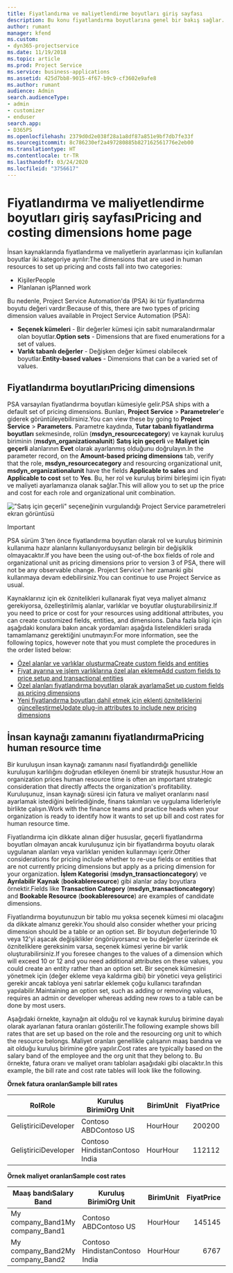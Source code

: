 ```yaml
---
title: Fiyatlandırma ve maliyetlendirme boyutları giriş sayfası
description: Bu konu fiyatlandırma boyutlarına genel bir bakış sağlar.
author: rumant
manager: kfend
ms.custom:
- dyn365-projectservice
ms.date: 11/19/2018
ms.topic: article
ms.prod: Project Service
ms.service: business-applications
ms.assetid: 425d7bb8-9015-4f67-b9c9-cf3602e9afe8
ms.author: rumant
audience: Admin
search.audienceType:
- admin
- customizer
- enduser
search.app:
- D365PS
ms.openlocfilehash: 2379d0d2e038f28a1a8df87a851e9bf7db7fe33f
ms.sourcegitcommit: 8c786230ef2a497280885b827162561776e2eb00
ms.translationtype: HT
ms.contentlocale: tr-TR
ms.lasthandoff: 03/24/2020
ms.locfileid: "3756617"
---
```

# <a name="pricing-and-costing-dimensions-home-page"></a><span data-ttu-id="4cbbf-103">Fiyatlandırma ve maliyetlendirme boyutları giriş sayfası</span><span class="sxs-lookup"><span data-stu-id="4cbbf-103">Pricing and costing dimensions home page</span></span>

<span data-ttu-id="4cbbf-104">İnsan kaynaklarında fiyatlandırma ve maliyetlerin ayarlanması için kullanılan boyutlar iki kategoriye ayrılır:</span><span class="sxs-lookup"><span data-stu-id="4cbbf-104">The dimensions that are used in human resources to set up pricing and costs fall into two categories:</span></span>

- <span data-ttu-id="4cbbf-105">Kişiler</span><span class="sxs-lookup"><span data-stu-id="4cbbf-105">People</span></span>
- <span data-ttu-id="4cbbf-106">Planlanan iş</span><span class="sxs-lookup"><span data-stu-id="4cbbf-106">Planned work</span></span>

<span data-ttu-id="4cbbf-107">Bu nedenle, Project Service Automation'da (PSA) iki tür fiyatlandırma boyutu değeri vardır:</span><span class="sxs-lookup"><span data-stu-id="4cbbf-107">Because of this, there are two types of pricing dimension values available in Project Service Automation (PSA):</span></span> 

- <span data-ttu-id="4cbbf-108">**Seçenek kümeleri** - Bir değerler kümesi için sabit numaralandırmalar olan boyutlar.</span><span class="sxs-lookup"><span data-stu-id="4cbbf-108">**Option sets** - Dimensions that are fixed enumerations for a set of values.</span></span>
- <span data-ttu-id="4cbbf-109">**Varlık tabanlı değerler** - Değişken değer kümesi olabilecek boyutlar.</span><span class="sxs-lookup"><span data-stu-id="4cbbf-109">**Entity-based values** - Dimensions that can be a varied set of values.</span></span>

## <a name="pricing-dimensions"></a><span data-ttu-id="4cbbf-110">Fiyatlandırma boyutları</span><span class="sxs-lookup"><span data-stu-id="4cbbf-110">Pricing dimensions</span></span>

<span data-ttu-id="4cbbf-111">PSA varsayılan fiyatlandırma boyutları kümesiyle gelir.</span><span class="sxs-lookup"><span data-stu-id="4cbbf-111">PSA ships with a default set of pricing dimensions.</span></span> <span data-ttu-id="4cbbf-112">Bunları, **Project Service** > **Parametreler**'e giderek görüntüleyebilirsiniz.</span><span class="sxs-lookup"><span data-stu-id="4cbbf-112">You can view these by going to **Project Service** > **Parameters**.</span></span> <span data-ttu-id="4cbbf-113">Parametre kaydında, **Tutar tabanlı fiyatlandırma boyutları** sekmesinde, rolün (**msdyn_resourcecategory**) ve kaynak kuruluş biriminin (**msdyn_organizationalunit**) **Satış için geçerli** ve **Maliyet için geçerli** alanlarının **Evet** olarak ayarlanmış olduğunu doğrulayın.</span><span class="sxs-lookup"><span data-stu-id="4cbbf-113">In the parameter record, on the **Amount-based pricing dimensions** tab, verify that the role, **msdyn_resourcecategory** and resourcing organizational unit, **msdyn_organizationalunit** have the fields **Applicable to sales** and **Applicable to cost** set to **Yes**.</span></span> <span data-ttu-id="4cbbf-114">Bu, her rol ve kuruluş birimi birleşimi için fiyatı ve maliyeti ayarlamanıza olanak sağlar.</span><span class="sxs-lookup"><span data-stu-id="4cbbf-114">This will allow you to set up the price and cost for each role and organizational unit combination.</span></span>

!["Satış için geçerli" seçeneğinin vurgulandığı Project Service parametreleri ekran görüntüsü](media/PS-OOB-parameters.png)

> [!IMPORTANT]
> <span data-ttu-id="4cbbf-116">PSA sürüm 3'ten önce fiyatlandırma boyutları olarak rol ve kuruluş biriminin kullanıma hazır alanlarını kullanıyorduysanız belirgin bir değişiklik olmayacaktır.</span><span class="sxs-lookup"><span data-stu-id="4cbbf-116">If you have been the using out-of-the box fields of role and organizational unit as pricing dimensions prior to version 3 of PSA, there will not be any observable change.</span></span> <span data-ttu-id="4cbbf-117">Project Service'ı her zamanki gibi kullanmaya devam edebilirsiniz.</span><span class="sxs-lookup"><span data-stu-id="4cbbf-117">You can continue to use Project Service as usual.</span></span> 

<span data-ttu-id="4cbbf-118">Kaynaklarınız için ek öznitelikleri kullanarak fiyat veya maliyet almanız gerekiyorsa, özelleştirilmiş alanlar, varlıklar ve boyutlar oluşturabilirsiniz.</span><span class="sxs-lookup"><span data-stu-id="4cbbf-118">If you need to price or cost for your resources using additional attributes, you can create customized fields, entities, and dimensions.</span></span> <span data-ttu-id="4cbbf-119">Daha fazla bilgi için aşağıdaki konulara bakın ancak yordamları aşağıda listelendikleri sırada tamamlamanız gerektiğini unutmayın:</span><span class="sxs-lookup"><span data-stu-id="4cbbf-119">For more information, see the following topics, however note that you must complete the procedures in the order listed below:</span></span>

- [<span data-ttu-id="4cbbf-120">Özel alanlar ve varlıklar oluşturma</span><span class="sxs-lookup"><span data-stu-id="4cbbf-120">Create custom fields and entities</span></span>](create-custom-fields-entities.md)
- [<span data-ttu-id="4cbbf-121">Fiyat ayarına ve işlem varlıklarına özel alan ekleme</span><span class="sxs-lookup"><span data-stu-id="4cbbf-121">Add custom fields to price setup and transactional entities</span></span>](field-references.md)
- [<span data-ttu-id="4cbbf-122">Özel alanları fiyatlandırma boyutları olarak ayarlama</span><span class="sxs-lookup"><span data-stu-id="4cbbf-122">Set up custom fields as pricing dimensions</span></span>](set-up-pricing-dimensions.md)
- [<span data-ttu-id="4cbbf-123">Yeni fiyatlandırma boyutları dahil etmek için eklenti özniteliklerini güncelleştirme</span><span class="sxs-lookup"><span data-stu-id="4cbbf-123">Update plug-in attributes to include new pricing dimensions</span></span>](update-plug-in-attributes.md)

## <a name="pricing-human-resource-time"></a><span data-ttu-id="4cbbf-124">İnsan kaynağı zamanını fiyatlandırma</span><span class="sxs-lookup"><span data-stu-id="4cbbf-124">Pricing human resource time</span></span>
<span data-ttu-id="4cbbf-125">Bir kuruluşun insan kaynağı zamanını nasıl fiyatlandırdığı genellikle kuruluşun karlılığını doğrudan etkileyen önemli bir stratejik husustur.</span><span class="sxs-lookup"><span data-stu-id="4cbbf-125">How an organization prices human resource time is often an important strategic consideration that directly affects the organization's profitability.</span></span> <span data-ttu-id="4cbbf-126">Kuruluşunuz, insan kaynağı süresi için fatura ve maliyet oranlarını nasıl ayarlamak istediğini belirlediğinde, finans takımları ve uygulama liderleriyle birlikte çalışın.</span><span class="sxs-lookup"><span data-stu-id="4cbbf-126">Work with the finance teams and practice heads when your organization is ready to identify how it wants to set up bill and cost rates for human resource time.</span></span>

<span data-ttu-id="4cbbf-127">Fiyatlandırma için dikkate alınan diğer hususlar, geçerli fiyatlandırma boyutları olmayan ancak kuruluşunuz için bir fiyatlandırma boyutu olarak uygulanan alanları veya varlıkları yeniden kullanmayı içerir.</span><span class="sxs-lookup"><span data-stu-id="4cbbf-127">Other considerations for pricing include whether to re-use fields or entities that are not currently pricing dimensions but apply as a pricing dimension for your organization.</span></span> <span data-ttu-id="4cbbf-128">**İşlem Kategorisi** (**msdyn_transactioncategory**) ve **Ayrılabilir Kaynak** (**bookableresource**) gibi alanlar aday boyutlara örnektir.</span><span class="sxs-lookup"><span data-stu-id="4cbbf-128">Fields like **Transaction Category** (**msdyn_transactioncategory**) and **Bookable Resource** (**bookableresource**) are examples of candidate dimensions.</span></span> 

<span data-ttu-id="4cbbf-129">Fiyatlandırma boyutunuzun bir tablo mu yoksa seçenek kümesi mi olacağını da dikkate almanız gerekir.</span><span class="sxs-lookup"><span data-stu-id="4cbbf-129">You should also consider whether your pricing dimension should be a table or an option set.</span></span> <span data-ttu-id="4cbbf-130">Bir boyutun değerlerinde 10 veya 12'yi aşacak değişiklikler öngörüyorsanız ve bu değerler üzerinde ek özniteliklere gereksinim varsa, seçenek kümesi yerine bir varlık oluşturabilirsiniz.</span><span class="sxs-lookup"><span data-stu-id="4cbbf-130">If you foresee changes to the values of a dimension which will exceed 10 or 12 and you need additional attributes on these values, you could create an entity rather than an option set.</span></span> <span data-ttu-id="4cbbf-131">Bir seçenek kümesini yönetmek için (değer ekleme veya kaldırma gibi) bir yönetici veya geliştirici gerekir ancak tabloya yeni satırlar eklemek çoğu kullanıcı tarafından yapılabilir.</span><span class="sxs-lookup"><span data-stu-id="4cbbf-131">Maintaining an option set, such as adding or removing values, requires an admin or developer whereas adding new rows to a table can be done by most users.</span></span>

<span data-ttu-id="4cbbf-132">Aşağıdaki örnekte, kaynağın ait olduğu rol ve kaynak kuruluş birimine dayalı olarak ayarlanan fatura oranları gösterilir.</span><span class="sxs-lookup"><span data-stu-id="4cbbf-132">The following example shows bill rates that are set up based on the role and the resourcing org unit to which the resource belongs.</span></span> <span data-ttu-id="4cbbf-133">Maliyet oranları genellikle çalışanın maaş bandına ve ait olduğu kuruluş birimine göre yapılır.</span><span class="sxs-lookup"><span data-stu-id="4cbbf-133">Cost rates are typically based on the salary band of the employee and the org unit that they belong to.</span></span> <span data-ttu-id="4cbbf-134">Bu örnekte, fatura oranı ve maliyet oranı tabloları aşağıdaki gibi olacaktır.</span><span class="sxs-lookup"><span data-stu-id="4cbbf-134">In this example, the bill rate and cost rate tables will look like the following.</span></span>

<span data-ttu-id="4cbbf-135">**Örnek fatura oranları**</span><span class="sxs-lookup"><span data-stu-id="4cbbf-135">**Sample bill rates**</span></span>

| <span data-ttu-id="4cbbf-136">Rol</span><span class="sxs-lookup"><span data-stu-id="4cbbf-136">Role</span></span>        | <span data-ttu-id="4cbbf-137">Kuruluş Birimi</span><span class="sxs-lookup"><span data-stu-id="4cbbf-137">Org Unit</span></span>    |<span data-ttu-id="4cbbf-138">Birim</span><span class="sxs-lookup"><span data-stu-id="4cbbf-138">Unit</span></span>      |<span data-ttu-id="4cbbf-139">Fiyat</span><span class="sxs-lookup"><span data-stu-id="4cbbf-139">Price</span></span>      |<span data-ttu-id="4cbbf-140">Para Birimi</span><span class="sxs-lookup"><span data-stu-id="4cbbf-140">Currency</span></span>  |
| ------------|-------------|----------|----------:|----------|
| <span data-ttu-id="4cbbf-141">Geliştirici</span><span class="sxs-lookup"><span data-stu-id="4cbbf-141">Developer</span></span>   | <span data-ttu-id="4cbbf-142">Contoso ABD</span><span class="sxs-lookup"><span data-stu-id="4cbbf-142">Contoso US</span></span>  |<span data-ttu-id="4cbbf-143">Hour</span><span class="sxs-lookup"><span data-stu-id="4cbbf-143">Hour</span></span> | <span data-ttu-id="4cbbf-144">200</span><span class="sxs-lookup"><span data-stu-id="4cbbf-144">200</span></span>|<span data-ttu-id="4cbbf-145">USD</span><span class="sxs-lookup"><span data-stu-id="4cbbf-145">USD</span></span>     |
| <span data-ttu-id="4cbbf-146">Geliştirici</span><span class="sxs-lookup"><span data-stu-id="4cbbf-146">Developer</span></span>   | <span data-ttu-id="4cbbf-147">Contoso Hindistan</span><span class="sxs-lookup"><span data-stu-id="4cbbf-147">Contoso India</span></span> |<span data-ttu-id="4cbbf-148">Hour</span><span class="sxs-lookup"><span data-stu-id="4cbbf-148">Hour</span></span>|   <span data-ttu-id="4cbbf-149">112</span><span class="sxs-lookup"><span data-stu-id="4cbbf-149">112</span></span>|<span data-ttu-id="4cbbf-150">USD</span><span class="sxs-lookup"><span data-stu-id="4cbbf-150">USD</span></span>     |


<span data-ttu-id="4cbbf-151">**Örnek maliyet oranları**</span><span class="sxs-lookup"><span data-stu-id="4cbbf-151">**Sample cost rates**</span></span>

| <span data-ttu-id="4cbbf-152">Maaş bandı</span><span class="sxs-lookup"><span data-stu-id="4cbbf-152">Salary Band</span></span>     | <span data-ttu-id="4cbbf-153">Kuruluş Birimi</span><span class="sxs-lookup"><span data-stu-id="4cbbf-153">Org Unit</span></span>    |<span data-ttu-id="4cbbf-154">Birim</span><span class="sxs-lookup"><span data-stu-id="4cbbf-154">Unit</span></span>      |<span data-ttu-id="4cbbf-155">Fiyat</span><span class="sxs-lookup"><span data-stu-id="4cbbf-155">Price</span></span>      |<span data-ttu-id="4cbbf-156">Para Birimi</span><span class="sxs-lookup"><span data-stu-id="4cbbf-156">Currency</span></span>  |
| ----------------|-------------|----------|----------:|----------|
| <span data-ttu-id="4cbbf-157">My company_Band1</span><span class="sxs-lookup"><span data-stu-id="4cbbf-157">My company_Band1</span></span> | <span data-ttu-id="4cbbf-158">Contoso ABD</span><span class="sxs-lookup"><span data-stu-id="4cbbf-158">Contoso US</span></span>  |<span data-ttu-id="4cbbf-159">Hour</span><span class="sxs-lookup"><span data-stu-id="4cbbf-159">Hour</span></span> | <span data-ttu-id="4cbbf-160">145</span><span class="sxs-lookup"><span data-stu-id="4cbbf-160">145</span></span>|<span data-ttu-id="4cbbf-161">USD</span><span class="sxs-lookup"><span data-stu-id="4cbbf-161">USD</span></span>     |
| <span data-ttu-id="4cbbf-162">My company_Band2</span><span class="sxs-lookup"><span data-stu-id="4cbbf-162">My company_Band2</span></span> | <span data-ttu-id="4cbbf-163">Contoso Hindistan</span><span class="sxs-lookup"><span data-stu-id="4cbbf-163">Contoso India</span></span> |<span data-ttu-id="4cbbf-164">Hour</span><span class="sxs-lookup"><span data-stu-id="4cbbf-164">Hour</span></span>|   <span data-ttu-id="4cbbf-165">67</span><span class="sxs-lookup"><span data-stu-id="4cbbf-165">67</span></span>|<span data-ttu-id="4cbbf-166">USD</span><span class="sxs-lookup"><span data-stu-id="4cbbf-166">USD</span></span>     |
